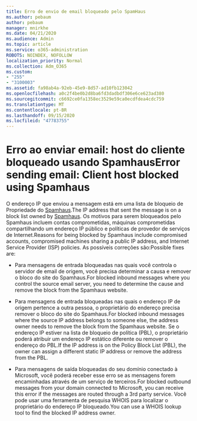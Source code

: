 ```yaml
---
title: Erro de envio de email bloqueado pelo SpamHaus
ms.author: pebaum
author: pebaum
manager: mnirkhe
ms.date: 04/21/2020
ms.audience: Admin
ms.topic: article
ms.service: o365-administration
ROBOTS: NOINDEX, NOFOLLOW
localization_priority: Normal
ms.collection: Adm_O365
ms.custom:
- "255"
- "3100003"
ms.assetid: fa98ab4a-92eb-45e9-8d57-ad10fb123042
ms.openlocfilehash: a0c2f4be0b2d8ba6fd3dadbdf306e6ce623ad380
ms.sourcegitcommit: c6692ce0fa1358ec3529e59ca0ecdfdea4cdc759
ms.translationtype: MT
ms.contentlocale: pt-BR
ms.lasthandoff: 09/15/2020
ms.locfileid: "47783755"
---
```

# <a name="error-sending-email-client-host-blocked-using-spamhaus"></a><span data-ttu-id="87134-102">Erro ao enviar email: host do cliente bloqueado usando Spamhaus</span><span class="sxs-lookup"><span data-stu-id="87134-102">Error sending email: Client host blocked using Spamhaus</span></span>

<span data-ttu-id="87134-103">O endereço IP que enviou a mensagem está em uma lista de bloqueio de Propriedade do [Spamhaus](https://go.microsoft.com/fwlink/p/?linkid=123245).</span><span class="sxs-lookup"><span data-stu-id="87134-103">The IP address that sent the message is on a block list owned by [Spamhaus](https://go.microsoft.com/fwlink/p/?linkid=123245).</span></span> <span data-ttu-id="87134-104">Os motivos para serem bloqueados pelo Spamhaus incluem contas comprometidas, máquinas comprometidas compartilhando um endereço IP público e políticas de provedor de serviços de Internet.</span><span class="sxs-lookup"><span data-stu-id="87134-104">Reasons for being blocked by Spamhaus include compromised accounts, compromised machines sharing a public IP address, and Internet Service Provider (ISP) policies.</span></span> <span data-ttu-id="87134-105">As possíveis correções são:</span><span class="sxs-lookup"><span data-stu-id="87134-105">Possible fixes are:</span></span>
  
- <span data-ttu-id="87134-106">Para mensagens de entrada bloqueadas nas quais você controla o servidor de email de origem, você precisa determinar a causa e remover o bloco do site do Spamhaus.</span><span class="sxs-lookup"><span data-stu-id="87134-106">For blocked inbound messages where you control the source email server, you need to determine the cause and remove the block from the Spamhaus website.</span></span>

- <span data-ttu-id="87134-107">Para mensagens de entrada bloqueadas nas quais o endereço IP de origem pertence a outra pessoa, o proprietário do endereço precisa remover o bloco do site do Spamhaus.</span><span class="sxs-lookup"><span data-stu-id="87134-107">For blocked inbound messages where the source IP address belongs to someone else, the address owner needs to remove the block from the Spamhaus website.</span></span> <span data-ttu-id="87134-108">Se o endereço IP estiver na lista de bloqueio de política (PBL), o proprietário poderá atribuir um endereço IP estático diferente ou remover o endereço do PBL.</span><span class="sxs-lookup"><span data-stu-id="87134-108">If the IP address is on the Policy Block List (PBL), the owner can assign a different static IP address or remove the address from the PBL.</span></span>

- <span data-ttu-id="87134-109">Para mensagens de saída bloqueadas do seu domínio conectado à Microsoft, você poderá receber esse erro se as mensagens forem encaminhadas através de um serviço de terceiros.</span><span class="sxs-lookup"><span data-stu-id="87134-109">For blocked outbound messages from your domain connected to Microsoft, you can receive this error if the messages are routed through a 3rd party service.</span></span> <span data-ttu-id="87134-110">Você pode usar uma ferramenta de pesquisa WHOIS para localizar o proprietário do endereço IP bloqueado.</span><span class="sxs-lookup"><span data-stu-id="87134-110">You can use a WHOIS lookup tool to find the blocked IP address owner.</span></span>
